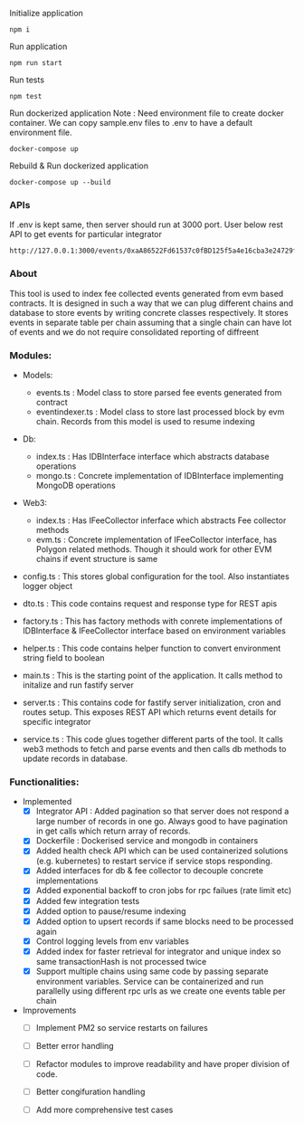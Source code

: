 Initialize application

```
npm i
```

Run application 

```
npm run start
```

Run tests

```
npm test
```

Run dockerized application 
Note : Need environment file to create docker container. We can copy sample.env files to .env to have a default environment file.

```
docker-compose up
```

Rebuild & Run dockerized application 

```
docker-compose up --build
```

### APIs
If .env is kept same, then server should run at 3000 port. User below rest API to get events for particular integrator

```
http://127.0.0.1:3000/events/0xaA86522Fd61537c0fBD125f5a4e16cba3e24729f
```

### About

This tool is used to index fee collected events generated from evm based contracts. It is designed in such a way that we can plug different chains and database to store events by writing concrete classes respectively. It stores events in separate table per chain assuming that a single chain can have lot of events and we do not require consolidated reporting of diffreent 

### Modules:

+ Models:
    * events.ts : Model class to store parsed fee events generated from contract
    * eventindexer.ts : Model class to store last processed block by evm chain. Records from this model is used to resume indexing

+ Db:
    * index.ts : Has IDBInterface interface which abstracts database operations
    * mongo.ts : Concrete implementation of IDBInterface implementing MongoDB operations

+ Web3:
    * index.ts : Has IFeeCollector inferface which abstracts Fee collector methods
    * evm.ts : Concrete implementation of IFeeCollector interface, has Polygon related methods. Though it should work for other EVM chains if event structure is same 

+ config.ts : This stores global configuration for the tool. Also instantiates logger object

+ dto.ts : This code contains request and response type for REST apis

+ factory.ts : This has factory methods with conrete implementations of IDBInterface & IFeeCollector interface based on environment variables

+ helper.ts : This code contains helper function to convert environment string field to boolean

+ main.ts : This is the starting point of the application. It calls method to initalize and run fastify server

+ server.ts : This contains code for fastify server initialization, cron and routes setup. This exposes REST API which returns event details for specific integrator

+ service.ts : This code glues together different parts of the tool. It calls web3 methods to fetch and parse events and then calls db methods to update records in database.

### Functionalities:
+ Implemented
    - [x] Integrator API : Added pagination so that server does not respond a large number of records in one go. Always good to have pagination in get calls which return array of records.
    - [x] Dockerfile : Dockerised service and mongodb in containers
    - [x] Added health check API which can be used containerized solutions (e.g. kubernetes) to restart service if service stops responding.
    - [x] Added interfaces for db & fee collector to decouple concrete implementations
    - [x] Added exponential backoff to cron jobs for rpc failues (rate limit etc)
    - [x] Added few integration tests
    - [x] Added option to pause/resume indexing
    - [x] Added option to upsert records if same blocks need to be processed again
    - [x] Control logging levels from env variables
    - [x] Added index for faster retrieval for integrator and unique index so same transactionHash is not processed twice
    - [x] Support multiple chains using same code by passing separate environment variables. Service can be containerized and run parallelly using different rpc urls as we create one events table per chain 

+ Improvements
    - [ ] Implement PM2 so service restarts on failures
    - [ ] Better error handling
    - [ ] Refactor modules to improve readability and have proper division of code.
    - [ ] Better congifuration handling
    - [ ] Add more comprehensive test cases

